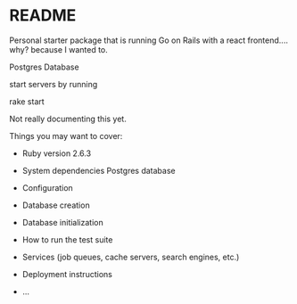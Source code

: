 # README

Personal starter package that is running Go on Rails with a react frontend.... why? because I wanted to.

Postgres Database 

start servers by running 

rake start

Not really documenting this yet.

Things you may want to cover:



* Ruby version
2.6.3

* System dependencies
Postgres database

* Configuration

* Database creation

* Database initialization

* How to run the test suite

* Services (job queues, cache servers, search engines, etc.)

* Deployment instructions

* ...
